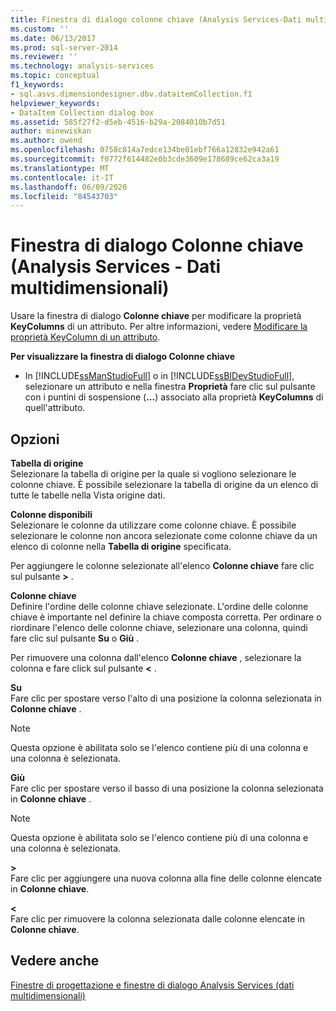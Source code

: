 ```yaml
---
title: Finestra di dialogo colonne chiave (Analysis Services-Dati multidimensionali) | Microsoft Docs
ms.custom: ''
ms.date: 06/13/2017
ms.prod: sql-server-2014
ms.reviewer: ''
ms.technology: analysis-services
ms.topic: conceptual
f1_keywords:
- sql.asvs.dimensiondesigner.dbv.dataitemCollection.f1
helpviewer_keywords:
- DataItem Collection dialog box
ms.assetid: 585f27f2-d5eb-4516-b29a-2084010b7d51
author: minewiskan
ms.author: owend
ms.openlocfilehash: 0758c814a7edce134be01ebf766a12832e942a61
ms.sourcegitcommit: f0772f614482e0b3cde3609e178689ce62ca3a19
ms.translationtype: MT
ms.contentlocale: it-IT
ms.lasthandoff: 06/09/2020
ms.locfileid: "84543703"
---
```

# <a name="key-columns-dialog-box-analysis-services---multidimensional-data"></a>Finestra di dialogo Colonne chiave (Analysis Services - Dati multidimensionali)
  Usare la finestra di dialogo **Colonne chiave** per modificare la proprietà **KeyColumns** di un attributo. Per altre informazioni, vedere [Modificare la proprietà KeyColumn di un attributo](multidimensional-models/attribute-properties-modify-the-keycolumn-property.md).  
  
 **Per visualizzare la finestra di dialogo Colonne chiave**  
  
-   In [!INCLUDE[ssManStudioFull](../includes/ssmanstudiofull-md.md)] o in [!INCLUDE[ssBIDevStudioFull](../includes/ssbidevstudiofull-md.md)], selezionare un attributo e nella finestra **Proprietà** fare clic sul pulsante con i puntini di sospensione (**...**) associato alla proprietà **KeyColumns** di quell'attributo.  
  
## <a name="options"></a>Opzioni  
 **Tabella di origine**  
 Selezionare la tabella di origine per la quale si vogliono selezionare le colonne chiave. È possibile selezionare la tabella di origine da un elenco di tutte le tabelle nella Vista origine dati.  
  
 **Colonne disponibili**  
 Selezionare le colonne da utilizzare come colonne chiave. È possibile selezionare le colonne non ancora selezionate come colonne chiave da un elenco di colonne nella **Tabella di origine** specificata.  
  
 Per aggiungere le colonne selezionate all'elenco **Colonne chiave** fare clic sul pulsante **>** .  
  
 **Colonne chiave**  
 Definire l'ordine delle colonne chiave selezionate. L'ordine delle colonne chiave è importante nel definire la chiave composta corretta. Per ordinare o riordinare l'elenco delle colonne chiave, selezionare una colonna, quindi fare clic sul pulsante **Su** o **Giù** .  
  
 Per rimuovere una colonna dall'elenco **Colonne chiave** , selezionare la colonna e fare click sul pulsante **\<** .  
  
 **Su**  
 Fare clic per spostare verso l'alto di una posizione la colonna selezionata in **Colonne chiave** .  
  
> [!NOTE]  
>  Questa opzione è abilitata solo se l'elenco contiene più di una colonna e una colonna è selezionata.  
  
 **Giù**  
 Fare clic per spostare verso il basso di una posizione la colonna selezionata in **Colonne chiave** .  
  
> [!NOTE]  
>  Questa opzione è abilitata solo se l'elenco contiene più di una colonna e una colonna è selezionata.  
  
 **>**  
 Fare clic per aggiungere una nuova colonna alla fine delle colonne elencate in **Colonne chiave**.  
  
 **<**  
 Fare clic per rimuovere la colonna selezionata dalle colonne elencate in **Colonne chiave**.  
  
## <a name="see-also"></a>Vedere anche  
 [Finestre di progettazione e finestre di dialogo Analysis Services &#40;dati multidimensionali&#41;](analysis-services-designers-and-dialog-boxes-multidimensional-data.md)  
  
  
